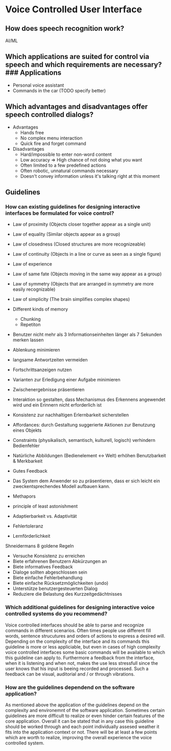 # Voice Controlled User Interface

## How does speech recognition work?
AI/ML

## Which applications are suited for control via speech and which requirements are necessary?  ### Applications
- Personal voice assistant
- Commands in the car (TODO specify better)

## Which advantages and disadvantages offer speech controlled dialogs?
- Advantages
  - Hands free
  - No complex menu interaction
  - Quick fire and forget command
- Disadvantages
  - Hard/impossible to enter non-word content
  - Low accuracy => High chance of not doing what you want
  - Often limited to a few predefined actions
  - Often robotic, unnatural commands necessary
  - Doesn't convey information unless it's talking right at this moment

## Guidelines
### How can existing guidelines for designing interactive interfaces be formulated for voice control?
- Law of proximity (Objects closer together appear as a single unit)
- Law of equality (Similar objects appear as a group)
- Law of closedness (Closed structures are more recognizeable)
- Law of continuity (Objects in a line or curve as seen as a single figure)
- Law of experience
- Law of same fate (Objects moving in the same way appear as a group)
- Law of symmetry (Objects that are arranged in symmetry are more easily recognizable)
- Law of simplicity (The brain simplifies complex shapes)

- Different kinds of memory
  - Chunking
  - Repetiton

- Benutzer nicht mehr als 3 Informationseinheiten länger als 7 Sekunden merken lassen
- Ablenkung minimieren
- langsame Antwortzeiten vermeiden
- Fortschrittsanzeigen nutzen
- Varianten zur Erledigung einer Aufgabe minimieren
- Zwischenergebnisse präsentieren
- Interaktion so gestalten, dass Mechanismus des Erkennens angewendet wird und ein Erinnern nicht erforderlich ist
- Konsistenz zur nachhaltigen Erlernbarkeit sicherstellen
- Affordances: durch Gestaltung suggerierte Aktionen zur Benutzung eines Objekts
- Constraints (physikalisch, semantisch, kulturell, logisch) verhindern Bedienfehler
- Natürliche Abbildungen (Bedienelement <-> Welt) erhöhen Benutzbarkeit & Merkbarkeit
- Gutes Feedback
- Das System dem Anwender so zu präsentieren, dass er sich leicht ein zweckentsprechendes Modell aufbauen kann.
- Methapors
- principle of least astonishment
- Adaptierbarkeit vs. Adaptivität
- Fehlertoleranz
- Lernförderlichkeit

Shneidermans 8 goldene Regeln
- Versuche Konsistenz zu erreichen
- Biete erfahrenen Benutzern Abkürzungen an
- Biete informatives Feedback
- Dialoge sollten abgeschlossen sein
- Biete einfache Fehlerbehandlung
- Biete einfache Rücksetzmöglichkeiten (undo)
- Unterstütze benutzergesteuerten Dialog
- Reduziere die Belastung des Kurzzeitgedächtnisses

### Which additional guidelines for designing interactive voice controlled systems do you recommend?
Voice controlled interfaces should be able to parse and recognize commands in different scenarios. Often times people use different fill words, sentence strucutures and orders of actions to express a desired will. Depending on the complexity of the interface and its commands this guideline is more or less appliciable, but even in cases of high complexity voice controlled interfaces some basic commands will be available to which this guideline can apply to. Furthermore a feedback from the interface, when it is listening and when not, makes the use less stressfull since the user knows that his input is beeing recorded and processed. Such a feedback can be visual, auditorial and / or through vibrations. 

### How are the guidelines dependend on the software application?
As mentioned above the application of the guidelines depend on the complexity and environemnt of the software application. Sometimes certain guidelines are more difficult to realize or even hinder certain features of the core application. Overall it can be stated that in any case this guideline should be worked through and each point individually assesed weather it fits into the application context or not.
There will be at least a few points which are worth to realize, improving the overall experience the voice controlled system.
